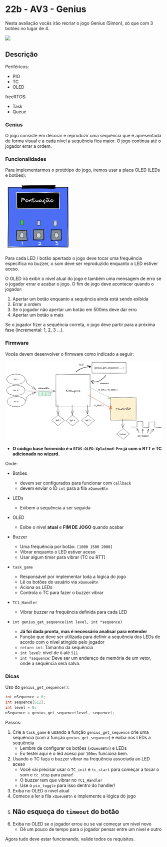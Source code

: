 # 22b - AV3 - Genius

Nesta avaliação vocês irão recriar o jogo Genius (Simon), só que com 3 botões no lugar de 4.

![](https://external-content.duckduckgo.com/iu/?u=https%3A%2F%2Fmedia.mileskimball.com%2Fimages%2Fp350854b.jpg&f=1&nofb=1&ipt=e6f6666673727671295f10315993e6429a66d375e9e2838db6ca4fc0ec662719&ipo=images)

## Descrição

Periféricos:

- PIO
- TC
- OLED

freeRTOS:

- Task
- Queue

### Genius

O jogo consiste em decorar e reproduzir uma sequência que é apresentada de forma visual e a cada nível a sequência fica maior. O jogo continua até o jogador errar a ordem.

### Funcionalidades

Para implementarmos o protótipo do jogo, iremos usar a placa OLED (LEDs e botões):

![](oled.png)

Para cada LED / botão apertado o jogo deve tocar uma frequência específica no buzzer, o som deve ser reproduzido enquanto o LED estiver aceso. 

O OLED irá exibir o nível atual do jogo e também uma mensagem de erro se o jogador errar e acabar o jogo. O fim de jogo deve acontecer quando o jogador:

1. Apertar um botão enquanto a sequência ainda está sendo exibida
1. Errar a ordem
1. Se o jogador não apertar um botão em 500ms deve dar erro
1. Apertar um botão a mais

Se o jogador fizer a sequência correta, o jogo deve partir para a próxima fase (incremental: 1, 2, 3 ...).

### Firmware

Vocês devem desenvolver o firmware como indicado a seguir:

![](firmware.png)

- **O código base fornecido é o `RTOS-OLED-Xplained-Pro` já com o RTT e TC adicionado no wizard.**

Onde:

- Botões
  - devem ser configurados para funcionar com `callback`
  - devem enviar o ID `int` para a fila `xQueueBtn` 

- LEDs
  - Exibem a sequência a ser seguida
  
- OLED
  - Exibe o nível **atual** e **FIM DE JOGO** quando acabar

- Buzzer
  - Uma frequência por botão: `[1000 1500 2000]`
  - Vibrar enquanto o LED estiver aceso
  - Usar algum timer para vibrar (TC ou RTT)

- `task_game`
  - Responsável por implementar toda a lógica do jogo
  - Lê os botões do usuário via `xQueueBtn`
  - Aciona os LEDs 
  - Controla o TC para fazer o buzzer vibrar
  
- `TC1_Handler`
  - Vibrar buzzer na frequência definida para cada LED 

- `int genius_get_sequence(int level, int *sequence)`
  - **Já foi dada pronta, mas é necessário analisar para entender**
  - Função que deve ser utilizada para definir a sequência dos LEDs de acordo com o nível atingido pelo jogador
  - `return int`: Tamanho da sequência 
  - `int level`: nível de `0` até `511`
  - `int *sequence`: Deve ser um endereço de memória de um vetor, onde a sequência será salva.

### Dicas

Uso do `genius_get_sequence()`:

``` c
int nSequence = 0;
int sequence[512];
int level = 0;
nSequence = genius_get_sequence(level, sequence);
```

Passos:

1. Crie a `task_game` e usando a função `genius_get_sequence` crie uma sequência (com a função `genius_get_sequence`) e exiba nos LEDs a sequência
    - Lembre de configurar os botões (`xQueueBtn`) e LEDs
    - Eu testei aqui e o led aceso por `100ms` funciona bem.
1. Usando o TC faça o buzzer vibrar na frequência associada ao LED aceso 
    - Você vai precisar usar o `TC_init` e `tc_start` para começar a tocar o som e `tc_stop` para parar!
    - O buzzer tem que vibrar no `TC1_Handler`
    - Use o `pin_toggle` para isso dentro do handler!
1. Exiba no OLED o nível atual
1. Comece a ler a fila `xQueueBtn` e implemente a lógica do jogo
1. Não esqueça do `timeout` do botão
     - 
1. Exiba no OLED se o jogador errou ou se vai começar um nível novo
    - Dê um pouco de tempo para o jogador pensar entre um nível e outro 

Agora tudo deve estar funcionando, valide todos os requisitos.
